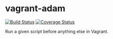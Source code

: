 # vagrant-adam

[![Build Status](https://travis-ci.org/petems/vagrant-adam.svg?branch=master)](https://travis-ci.org/petems/vagrant-adam)
[![Coverage Status](https://img.shields.io/coveralls/petems/vagrant-adam.svg)](https://coveralls.io/r/petems/vagrant-adam?branch=master)

Run a given script before anything else in Vagrant.
